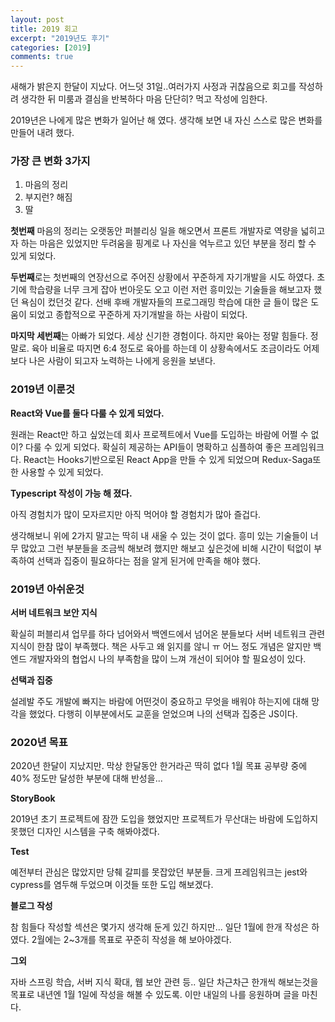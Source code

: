 ```yaml
---
layout: post
title: 2019 회고
excerpt: "2019년도 후기"
categories: [2019]
comments: true
---
```


새해가 밝은지 한달이 지났다. 어느덧 31일..여러가지 사정과 귀찮음으로 회고를 작성하려 생각한 뒤 미룸과 결심을 반복하다 마음 단단히? 먹고 작성에 임한다.

2019년은 나에게 많은 변화가 일어난 해 였다. 생각해 보면 내 자신 스스로 많은 변화를 만들어 내려 했다. 

### 가장 큰 변화 3가지

1. 마음의 정리
2. 부지런? 해짐
3. 딸

**첫번째** 마음의 정리는 오랫동안 퍼블리싱 일을 해오면서 프론트 개발자로 역량을 넓히고자 하는 마음은 있었지만 두려움을 핑계로 나 자신을 억누르고 있던 부분을 정리 할 수 있게 되었다. 

**두번째**로는 첫번째의 연장선으로 주어진 상황에서 꾸준하게 자기개발을 시도 하였다. 초기에 학습량을 너무 크게 잡아 번아웃도 오고 이런 저런 흥미있는 기술들을 해보고자 했던 욕심이 컸던것 같다. 선배 후배 개발자들의 프로그래밍 학습에 대한 글 들이 많은 도움이 되었고 종합적으로 꾸준하게 자기개발을 하는 사람이 되었다.

**마지막 세번째**는 아빠가 되었다. 세상 신기한 경험이다. 하지만 육아는 정말 힘들다. 정말로. 육아 비율로 따지면 6:4 정도로 육아를 하는데 이 상황속에서도 조금이라도 어제 보다 나은 사람이 되고자 노력하는 나에게 응원을 보낸다.

### 2019년 이룬것
**React와 Vue를 둘다 다룰 수 있게 되었다.**

원래는 React만 하고 싶었는데 회사 프로젝트에서 Vue를 도입하는 바람에 어쩔 수 없이? 다룰 수 있게 되었다. 확실히 제공하는 API들이 명확하고 심플하여 좋은 프레임워크다. React는 Hooks기반으로된 React App을 만들 수 있게 되었으며 Redux-Saga또한 사용할 수 있게 되었다.

**Typescript 작성이 가능 해 졌다.**

아직 경험치가 많이 모자르지만 아직 먹어야 할 경험치가 많아 즐겁다.

생각해보니 위에 2가지 말고는 딱히 내 새울 수 있는 것이 없다. 흥미 있는 기술들이 너무 많았고 그런 부분들을 조금씩 해보려 했지만 해보고 싶은것에 비해 시간이 턱없이 부족하여 선택과 집중이 필요하다는 점을 알게 된거에 만족을 해야 했다.

### 2019년 아쉬운것
**서버 네트워크 보안 지식**

확실히 퍼블리셔 업무를 하다 넘어와서 백엔드에서 넘어온 분들보다 서버 네트워크 관련 지식이 한참 많이 부족했다. 책은 사두고 왜 읽지를 않니 ㅠ 어느 정도 개념은 알지만 백엔드 개발자와의 협업시 나의 부족함을 많이 느껴 개선이 되어야 할 필요성이 있다.

**선택과 집중**

설레발 주도 개발에 빠지는 바람에 어떤것이 중요하고 무엇을 배워야 하는지에 대해 망각을 했었다. 다행히 이부분에서도 교훈을 얻었으며 나의 선택과 집중은 JS이다.

### 2020년 목표
2020년 한달이 지났지만. 막상 한달동안 한거라곤 딱히 없다 1월 목표 공부량 중에 40% 정도만 달성한 부분에 대해 반성을...

**StoryBook**

2019년 초기 프로젝트에 잠깐 도입을 했었지만 프로젝트가 무산대는 바람에 도입하지 못했던 디자인 시스템을 구축 해봐야겠다.

**Test**

예전부터 관심은 많았지만 당췌 갈피를 못잡았던 부분들. 크게 프레임워크는 jest와 cypress를 염두해 두었으며 이것들 또한 도입 해보겠다.

**블로그 작성**

참 힘들다 작성할 섹션은 몇가지 생각해 둔게 있긴 하지만... 일단 1월에 한개 작성은 하였다. 2월에는 2~3개를 목표로 꾸준히 작성을 해 보아야겠다.

**그외**

자바 스프링 학습, 서버 지식 확대, 웹 보안 관련 등..
일단 차근차근 한개씩 해보는것을 목표로 내년엔 1월 1일에 작성을 해볼 수 있도록. 이만 내일의 나를 응원하며 글을 마친다.



